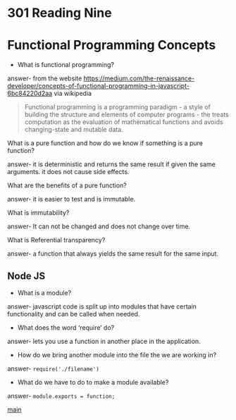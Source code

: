 # 301 Reading Nine

# Functional Programming Concepts

- What is functional programming?

answer- from the website https://medium.com/the-renaissance-developer/concepts-of-functional-programming-in-javascript-6bc84220d2aa via wikipedia
> Functional programming is a programming paradigm - a style of building the structure and elements of computer programs - the treats computation as the evaluation of mathematical functions and avoids changing-state and mutable data.

What is a pure function and how do we know if 
something is a pure function?

answer- it is deterministic and returns the same result if given the same arguments. it does not cause side effects.

What are the benefits of a pure function?

answer- it is easier to test and is immutable.

What is immutability?

answer- It can not be changed and does not change over time.

What is Referential transparency?

answer- a function that always yields the same result for the same input.


## Node JS

- What is a module?

answer- javascript code is split up into modules that have certain functionality and can be called when needed.

- What does the word ‘require’ do?

answer- lets you use a function in another place in the application.

- How do we bring another module into the file the we are working in?

answer- `require('./filename')`

- What do we have to do to make a module available?

answer- `module.exports = function;`

[main](README.md)
